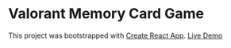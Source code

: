 # Valorant Memory Card Game

This project was bootstrapped with [Create React App](https://github.com/facebook/create-react-app).
[Live Demo](https://thantko20.github.io/cv-builder/)
